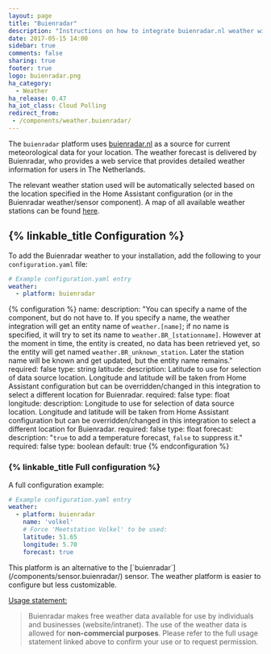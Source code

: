 ```yaml
---
layout: page
title: "Buienradar"
description: "Instructions on how to integrate buienradar.nl weather within Home Assistant."
date: 2017-05-15 14:00
sidebar: true
comments: false
sharing: true
footer: true
logo: buienradar.png
ha_category:
  - Weather
ha_release: 0.47
ha_iot_class: Cloud Polling
redirect_from:
 - /components/weather.buienradar/
---
```


The `buienradar` platform uses [buienradar.nl](http://buienradar.nl/) as a source for current meteorological data for your location. The weather forecast is delivered by Buienradar, who provides a web service that provides detailed weather information for users in The Netherlands.

The relevant weather station used will be automatically selected based on the location specified in the Home Assistant configuration (or in the Buienradar weather/sensor component).  A map of all available weather stations can be found [here](https://www.google.com/maps/d/embed?mid=1NivHkTGQUOs0dwQTnTMZi8Uatj0).

## {% linkable_title Configuration %}

To add the Buienradar weather to your installation, add the following to your `configuration.yaml` file:

```yaml
# Example configuration.yaml entry
weather:
  - platform: buienradar
```

{% configuration %}
name:
  description: "You can specify a name of the component, but do not have to. If you specify a name, the weather integration will get an entity name of `weather.[name]`; if no name is specified, it will try to set its name to `weather.BR_[stationname]`. However at the moment in time, the entity is created, no data has been retrieved yet, so the entity will get named `weather.BR_unknown_station`. Later the station name will be known and get updated, but the entity name remains."
  required: false
  type: string
latitude:
  description: Latitude to use for selection of data source location. Longitude and latitude will be taken from Home Assistant configuration but can be overridden/changed in this integration to select a different location for Buienradar.
  required: false
  type: float
longitude:
  description: Longitude to use for selection of data source location. Longitude and latitude will be taken from Home Assistant configuration but can be overridden/changed in this integration to select a different location for Buienradar.
  required: false
  type: float
forecast:
  description: "`true` to add a temperature forecast, `false` to suppress it."
  required: false
  type: boolean
  default: true
{% endconfiguration %}

### {% linkable_title Full configuration %}

A full configuration example:

```yaml
# Example configuration.yaml entry
weather:
  - platform: buienradar
    name: 'volkel'
    # Force 'Meetstation Volkel' to be used:
    latitude: 51.65
    longitude: 5.70
    forecast: true
```

<p class='note'>
This platform is an alternative to the [`buienradar`](/components/sensor.buienradar/) sensor.
The weather platform is easier to configure but less customizable.
</p>

[Usage statement:](https://www.buienradar.nl/overbuienradar/gratis-weerdata)
> Buienradar makes free weather data available for use by individuals and businesses (website/intranet). The use of the weather data is allowed for **non-commercial purposes**. Please refer to the full usage statement linked above to confirm your use or to request permission.
